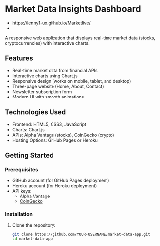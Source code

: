 # Market Data Insights Dashboard

- https://lenny1-ux.github.io/Marketlive/
- 
A responsive web application that displays real-time market data (stocks, cryptocurrencies) with interactive charts.

## Features

- Real-time market data from financial APIs
- Interactive charts using Chart.js
- Responsive design (works on mobile, tablet, and desktop)
- Three-page website (Home, About, Contact)
- Newsletter subscription form
- Modern UI with smooth animations

## Technologies Used

- Frontend: HTML5, CSS3, JavaScript
- Charts: Chart.js
- APIs: Alpha Vantage (stocks), CoinGecko (crypto)
- Hosting Options: GitHub Pages or Heroku

## Getting Started

### Prerequisites

- GitHub account (for GitHub Pages deployment)
- Heroku account (for Heroku deployment)
- API keys:
  - [Alpha Vantage](https://www.alphavantage.co/support/#api-key)
  - [CoinGecko](https://www.coingecko.com/en/api)

### Installation

1. Clone the repository:
   ```bash
   git clone https://github.com/YOUR-USERNAME/market-data-app.git
   cd market-data-app
